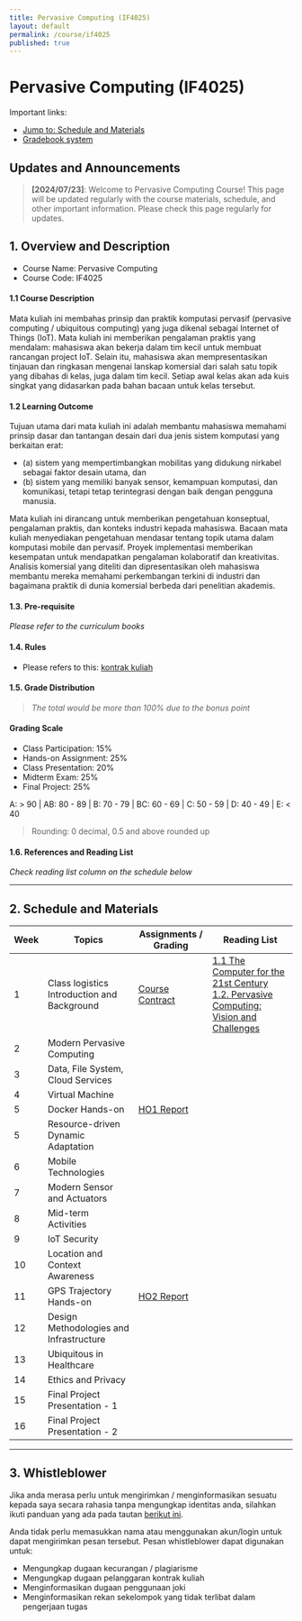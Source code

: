 ```yaml
---
title: Pervasive Computing (IF4025)
layout: default
permalink: /course/if4025
published: true
---
```


# Pervasive Computing (IF4025)

Important links:
- [Jump to: Schedule and Materials](#2-schedule-and-materials)
- [Gradebook system](https://gradebook.mctm.web.id)

## Updates and Announcements
> **[2024/07/23]**: Welcome to Pervasive Computing Course! This page will be updated regularly with the course materials, schedule, and other important information. Please check this page regularly for updates.

## 1. Overview and Description
* Course Name: Pervasive Computing
* Course Code: IF4025

#### 1.1 Course Description
Mata kuliah ini membahas prinsip dan praktik komputasi pervasif (pervasive computing / ubiquitous computing) yang juga dikenal sebagai Internet of Things (IoT). Mata kuliah ini memberikan pengalaman praktis yang mendalam: mahasiswa akan bekerja dalam tim kecil untuk membuat rancangan project IoT. Selain itu, mahasiswa akan mempresentasikan tinjauan dan ringkasan mengenai lanskap komersial dari salah satu topik yang dibahas di kelas, juga dalam tim kecil. Setiap awal kelas akan ada kuis singkat yang didasarkan pada bahan bacaan untuk kelas tersebut.

#### 1.2 Learning Outcome
Tujuan utama dari mata kuliah ini adalah membantu mahasiswa memahami prinsip dasar dan tantangan desain dari dua jenis sistem komputasi yang berkaitan erat:
- (a) sistem yang mempertimbangkan mobilitas yang didukung nirkabel sebagai faktor desain utama, dan
- (b) sistem yang memiliki banyak sensor, kemampuan komputasi, dan komunikasi, tetapi tetap terintegrasi dengan baik dengan pengguna manusia.

Mata kuliah ini dirancang untuk memberikan pengetahuan konseptual, pengalaman praktis, dan konteks industri kepada mahasiswa. Bacaan mata kuliah menyediakan pengetahuan mendasar tentang topik utama dalam komputasi mobile dan pervasif. Proyek implementasi memberikan kesempatan untuk mendapatkan pengalaman kolaboratif dan kreativitas. Analisis komersial yang diteliti dan dipresentasikan oleh mahasiswa membantu mereka memahami perkembangan terkini di industri dan bagaimana praktik di dunia komersial berbeda dari penelitian akademis.

#### 1.3. Pre-requisite

_Please refer to the curriculum books_

#### 1.4. Rules
- Please refers to this: [kontrak kuliah](/course/rules)

#### 1.5. Grade Distribution

> *The total would be more than 100% due to the bonus point*

#### Grading Scale
- Class Participation: 15%
- Hands-on Assignment: 25%
- Class Presentation: 20%
- Midterm Exam: 25%
- Final Project: 25%

A: > 90 | AB: 80 - 89 | B: 70 - 79 | BC: 60 - 69 | C: 50 - 59 | D: 40 - 49 | E: < 40
> Rounding: 0 decimal, 0.5 and above rounded up




#### 1.6. References and Reading List
_Check reading list column on the schedule below_

---

## 2. Schedule and Materials

| Week | Topics                                         | Assignments / Grading | Reading List                                                                                                                                                                                                                          |
| ---- | ---------------------------------------------- | --------------------- | ------------------------------------------------------------------------------------------------------------------------------------------------------------------------------------------------------------------------------------- |
| 1    | Class logistics<br>Introduction and Background | [Course Contract]()   | [1.1 The Computer for the 21st Century](https://www.cs.cmu.edu/~15-821/assets/READINGS/PAPERS/weiser1991.pdf)<br>[1.2. Pervasive Computing: Vision and Challenges](https://www.cs.cmu.edu/~15-821/assets/READINGS/PAPERS/satya2001.pdf) |
| 2    | Modern Pervasive Computing                     |                       |                                                                                                                                                                                                                                       |
| 3    | Data, File System, Cloud Services              |                       |                                                                                                                                                                                                                                       |
| 4    | Virtual Machine                                |                       |                                                                                                                                                                                                                                       |
| 5    | Docker Hands-on                                | [HO1 Report]()        |                                                                                                                                                                                                                                       |
| 5    | Resource-driven Dynamic Adaptation             |                       |                                                                                                                                                                                                                                       |
| 6    | Mobile Technologies                            |                       |                                                                                                                                                                                                                                       |
| 7    | Modern Sensor and Actuators                    |                       |                                                                                                                                                                                                                                       |
| 8    | Mid-term Activities                            |                       |                                                                                                                                                                                                                                       |
| 9    | IoT Security                                   |                       |                                                                                                                                                                                                                                       |
| 10   | Location and Context Awareness                 |                       |                                                                                                                                                                                                                                       |
| 11   | GPS Trajectory Hands-on                        | [HO2 Report]()        |                                                                                                                                                                                                                                       |
| 12   | Design Methodologies and Infrastructure        |                       |                                                                                                                                                                                                                                       |
| 13   | Ubiquitous in Healthcare                       |                       |                                                                                                                                                                                                                                       |
| 14   | Ethics and Privacy                             |                       |                                                                                                                                                                                                                                       |
| 15   | Final Project Presentation - 1                 |                       |                                                                                                                                                                                                                                       |
| 16   | Final Project Presentation - 2                 |                       |                                                                                                                                                                                                                                       |


---
## 3. Whistleblower
Jika anda merasa perlu untuk mengirimkan / menginformasikan sesuatu kepada saya secara rahasia tanpa mengungkap identitas anda, silahkan ikuti panduan yang ada pada tautan [berikut ini](/contact/anon).

Anda tidak perlu memasukkan nama atau menggunakan akun/login untuk dapat mengirimkan pesan tersebut. Pesan whistleblower dapat digunakan untuk:
- Mengungkap dugaan kecurangan / plagiarisme
- Mengungkap dugaan pelanggaran kontrak kuliah
- Menginformasikan dugaan penggunaan joki
- Menginformasikan rekan sekelompok yang tidak terlibat dalam pengerjaan tugas